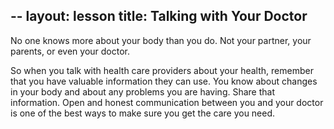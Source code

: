 --
layout: lesson
title: Talking with Your Doctor
---

No one knows more about your body than you do. Not your partner, your parents, or even your doctor. 

So when you talk with health care providers about your health, remember that you have valuable information they can use. You know about changes in your body and about any problems you are having. Share that information. Open and honest communication between you and your doctor is one of the best ways to make sure you get the care you need.
